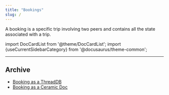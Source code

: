 ```yaml
---
title: "Bookings"
slug: /
---
```


A booking is a specific trip involving two peers and contains all the state associated with a trip.

import DocCardList from '@theme/DocCardList';
import {useCurrentSidebarCategory} from '@docusaurus/theme-common';

<DocCardList items={useCurrentSidebarCategory().items}/>

---

## Archive
- [Booking as a ThreadDB](../02-Archive/Booking%20as%20a%20ThreadDB.md)
- [Booking as a Ceramic Doc](../02-Archive/Booking%20as%20a%20Ceramic%20Doc.md)
